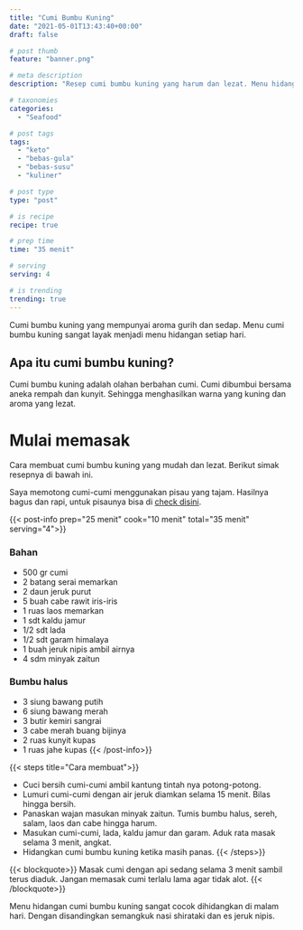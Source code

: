 ```yaml
---
title: "Cumi Bumbu Kuning"
date: "2021-05-01T13:43:40+00:00"
draft: false

# post thumb
feature: "banner.png"

# meta description
description: "Resep cumi bumbu kuning yang harum dan lezat. Menu hidangan diet keto yang menggugah selera."

# taxonomies
categories:
  - "Seafood"

# post tags
tags:
  - "keto"
  - "bebas-gula"
  - "bebas-susu"
  - "kuliner"

# post type
type: "post"

# is recipe
recipe: true

# prep time
time: "35 menit"

# serving
serving: 4

# is trending
trending: true
---
```

Cumi bumbu kuning yang mempunyai aroma gurih dan sedap. Menu cumi bumbu kuning sangat layak menjadi menu hidangan setiap hari.

## Apa itu cumi bumbu kuning?

Cumi bumbu kuning adalah olahan berbahan cumi. Cumi dibumbui bersama aneka rempah dan kunyit. Sehingga menghasilkan warna yang kuning dan aroma yang lezat.

# Mulai memasak

Cara membuat cumi bumbu kuning yang mudah dan lezat. Berikut simak resepnya di bawah ini.

Saya memotong cumi-cumi menggunakan pisau yang tajam. Hasilnya bagus dan rapi, untuk pisaunya bisa di [check disini](https://s.click.aliexpress.com/e/_ADVYjp).

{{< post-info prep="25 menit" cook="10 menit" total="35 menit" serving="4">}}

### Bahan

-   500 gr cumi
-   2 batang serai memarkan
-   2 daun jeruk purut
-   5 buah cabe rawit iris-iris
-   1 ruas laos memarkan
-   1 sdt kaldu jamur
-   1/2 sdt lada
-   1/2 sdt garam himalaya
-   1 buah jeruk nipis ambil airnya
-   4 sdm minyak zaitun

### Bumbu halus

-   3 siung bawang putih
-   6 siung bawang merah
-   3 butir kemiri sangrai
-   3 cabe merah buang bijinya
-   2 ruas kunyit kupas
-   1 ruas jahe kupas
{{< /post-info>}}

{{< steps title="Cara membuat">}}
-   Cuci bersih cumi-cumi ambil kantung tintah nya potong-potong.
-   Lumuri cumi-cumi dengan air jeruk diamkan selama 15 menit. Bilas hingga bersih.
-   Panaskan wajan masukan minyak zaitun. Tumis bumbu halus, sereh, salam, laos dan cabe hingga harum.
-   Masukan cumi-cumi, lada, kaldu jamur dan garam. Aduk rata masak selama 3 menit, angkat.
-   Hidangkan cumi bumbu kuning ketika masih panas.
{{< /steps>}}

{{< blockquote>}}
Masak cumi dengan api sedang selama 3 menit sambil terus diaduk. Jangan memasak cumi terlalu lama agar tidak alot.
{{< /blockquote>}}

Menu hidangan cumi bumbu kuning sangat cocok dihidangkan di malam hari. Dengan disandingkan semangkuk nasi shirataki dan es jeruk nipis.


